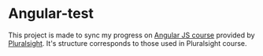 # Angular-test


This project is made to sync my progress on [Angular JS course](http://pluralsight.com/training/Courses/TableOfContents/angularjs-fundamentals) provided by [Pluralsight](http://pluralsight.com/training). It's structure corresponds to those used in Pluralsight course.
